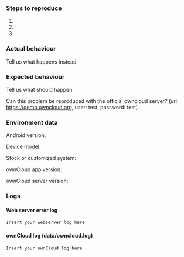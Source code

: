 ### Steps to reproduce
1. 
2. 
3. 

### Actual behaviour
Tell us what happens instead

### Expected behaviour
Tell us what should happen


Can this problem be reproduced with the official owncloud server?
(url: https://demo.owncloud.org, user: test, password: test)


### Environment data
Android version:

Device model: 

Stock or customized system:

ownCloud app version:

ownCloud server version:

### Logs
#### Web server error log
```
Insert your webserver log here
```

#### ownCloud log (data/owncloud.log)
```
Insert your ownCloud log here
```
